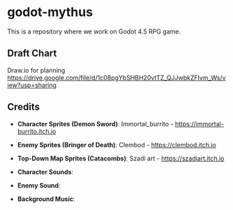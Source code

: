 # godot-mythus
This is a repository where we work on Godot 4.5 RPG game.

## Draft Chart
Draw.io for planning
https://drive.google.com/file/d/1c08pgYbSHBH20vtTZ_QJJwbkZFIvm_Ws/view?usp=sharing

## Credits
* **Character Sprites (Demon Sword)**: Immortal_burrito - https://immortal-burrito.itch.io
* **Enemy Sprites (Bringer of Death)**: Clembod - https://clembod.itch.io 
* **Top-Down Map Sprites (Catacombs)**: Szadi art - https://szadiart.itch.io

* **Character Sounds**:
* **Enemy Sound**:
* **Background Music**: